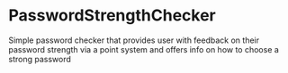 # PasswordStrengthChecker
Simple password checker that provides user with feedback on their password strength via a point system and offers info on how to choose a strong password

